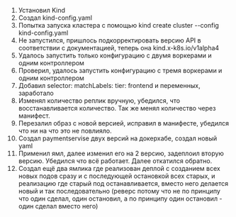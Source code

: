 1) Установил Kind
2) Создал kind-config.yaml
3) Попытка запуска кластера с помощью kind create cluster --config kind-config.yaml
4) Не запустился, пришлось подкорректировать версию API в соответствии с документацией, теперь она kind.x-k8s.io/v1alpha4
5) Удалось запустить только конфигурацию с двумя воркерами и одним контроллером
6) Проверил, удалось запустить конфигурацию с тремя воркерами и одним контроллером
7) Добавил 
selector:
    matchLabels:
      tier: frontend
и переменных, заработало
8) Изменял количество реплик вручную, убедился, что восстанавливается количество. Так же менял количество через манифест.
9) Перезалил образ с новой версией, исправил в манифесте, убедился что ни на что это не повлияло.
10) Создал paymentservise двух версий на докерхабе, создал новый yaml
11) Применил ямл, далее изменил его на 2 версию, задеплоил вторую версию. Убедился что всё работает. Далее откатился обратно.
12) Создал ещё два ямлика где реализован деплой с созданием всех новых подов сразу и с последующей остановкой всех старых, и реализацию где старый под останавливается, вместо него делается новый и так последовательно (реверс потому что не по принципу что один сделал, один остановил, а по принципу один остановил - один сделал вместо него)

